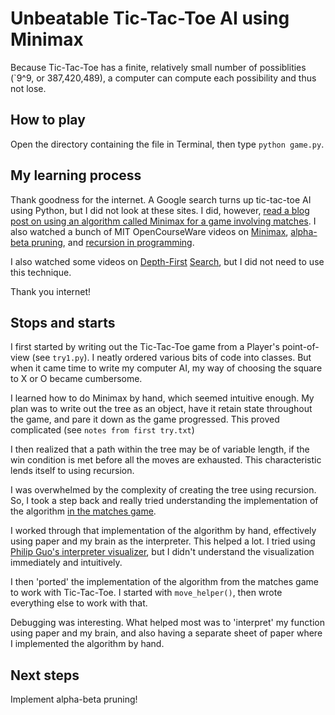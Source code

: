 # Unbeatable Tic-Tac-Toe AI using Minimax

Because Tic-Tac-Toe has a finite, relatively small number of possiblities (`9^9, or 387,420,489), a computer can compute each possibility and thus not lose.

## How to play
Open the directory containing the file in Terminal, then type `python game.py`.

## My learning process
Thank goodness for the internet. A Google search turns up tic-tac-toe AI using Python, but I did not look at these sites. I did, however, [read a blog post on using an algorithm called Minimax for a game involving matches](http://callmesaint.com/python-minimax-tutorial/). I also watched a bunch of MIT OpenCourseWare videos on [Minimax](https://www.youtube.com/watch?v=STjW3eH0Cik), [alpha-beta pruning](https://www.youtube.com/watch?v=hM2EAvMkhtk), and [recursion in programming](https://www.youtube.com/watch?v=WbWb0u8bJrU).

I also watched some videos on [Depth-First](https://www.youtube.com/watch?v=AfSk24UTFS8) [Search](https://www.youtube.com/watch?v=zLZhSSXAwxI), but I did not need to use this technique.

Thank you internet!

## Stops and starts

I first started by writing out the Tic-Tac-Toe game from a Player's point-of-view (see `try1.py`). I neatly ordered various bits of code into classes. But when it came time to write my computer AI, my way of choosing the square to X or O became cumbersome.

I learned how to do Minimax by hand, which seemed intuitive enough. My plan was to write out the tree as an object, have it retain state throughout the game, and pare it down as the game progressed. This proved complicated (see `notes from first try.txt`)

I then realized that a path within the tree may be of variable length, if the win condition is met before all the moves are exhausted. This characteristic lends itself to using recursion.

I was overwhelmed by the complexity of creating the tree using recursion. So, I took a step back and really tried understanding the implementation of the algorithm [in the matches game](http://callmesaint.com/python-minimax-tutorial/).

I worked through that implementation of the algorithm by hand, effectively using paper and my brain as the interpreter. This helped a lot. I tried using [Philip Guo's interpreter visualizer](http://pythontutor.com/), but I didn't understand the visualization immediately and intuitively.

I then 'ported' the implementation of the algorithm from the matches game to work with Tic-Tac-Toe. I started with `move_helper()`, then wrote everything else to work with that.

Debugging was interesting. What helped most was to 'interpret' my function using paper and my brain, and also having a separate sheet of paper where I implemented the algorithm by hand.

## Next steps
Implement alpha-beta pruning!